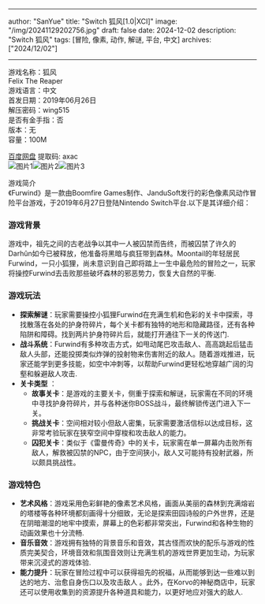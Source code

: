 
---
author: "SanYue"
title: "Switch 狐风[1.0|XCI]"
image: "/img/20241129202756.jpg"
draft: false
date: 2024-12-02
description: "Switch 狐风"
tags: [冒险, 像素, 动作, 解谜, 平台, 中文]
archives: ["2024/12/02"]

---

游戏名称：狐风   
Felix The Reaper    
游戏语言：中文  
首发日期：2019年06月26日  
解压密码：wing515  
是否有金手指：否  
版本：无   
容量：100M

[百度网盘](https://pan.baidu.com/s/1Jv7E2f54ZyaKQJcwy9bvzg) 提取码: axac  
![图片1](/img/b90cc9.jpg)![图片2](/img/9b6cf3.jpg)![图片3](/img/51a8ea.jpg)  

游戏简介  
《Furwind》是一款由Boomfire Games制作、JanduSoft发行的彩色像素风动作冒险平台游戏，于2019年6月27日登陆Nintendo Switch平台.以下是其详细介绍：

### 游戏背景
游戏中，祖先之间的古老战争以其中一人被囚禁而告终，而被囚禁了许久的Darhûn如今已被释放，他准备将黑暗与疯狂带到森林。Moontail的年轻居民Furwind，一只小狐狸，尚未意识到自己即将踏上一生中最危险的冒险之一，玩家将操控Furwind去击败那些破坏森林的邪恶势力，恢复大自然的平衡.

### 游戏玩法
- **探索解谜**：玩家需要操控小狐狸Furwind在充满生机和色彩的关卡中探索，寻找散落在各处的护身符碎片，每个关卡都有独特的地形和隐藏路径，还有各种陷阱和障碍。找到两片护身符碎片后，就能打开通往下一关的传送门.
- **战斗系统**：Furwind有多种攻击方式，如甩动尾巴攻击敌人、高高跳起后猛击敌人头部，还能投掷类似炸弹的投射物来伤害附近的敌人。随着游戏推进，玩家还能学到更多技能，如空中冲刺等，以帮助Furwind更轻松地穿越广阔的沟壑和躲避敌人攻击.
- **关卡类型** ：
    - **故事关卡**：是游戏的主要关卡，侧重于探索和解谜，玩家需在不同的环境中寻找护身符碎片，并与各种迷你BOSS战斗，最终解锁传送门进入下一关。
    - **挑战关卡**：空间相对较小但敌人密集，玩家需要激活信标以达成目标，这非常考验玩家在狭窄空间中穿梭和攻击敌人的能力。
    - **囚犯关卡**：类似于《雷曼传奇》中的关卡，玩家需在单一屏幕内击败所有敌人，解救被囚禁的NPC，由于空间狭小，敌人又可能持有投射武器，所以颇具挑战性。

### 游戏特色
- **艺术风格**：游戏采用色彩鲜艳的像素艺术风格，画面从美丽的森林到充满熔岩的塔楼等各种环境都刻画得十分细致，无论是探索田园诗般的户外世界，还是在阴暗潮湿的地牢中摸索，屏幕上的色彩都非常突出，Furwind和各种生物的动画效果也十分流畅.
- **音乐音效**：游戏拥有独特的背景音乐和音效，其古怪而欢快的配乐与游戏的性质完美契合，环境音效和氛围音效则让充满生机的游戏世界更加生动，为玩家带来沉浸式的游戏体验.
- **能力提升**：玩家在冒险过程中可以获得祖先的祝福，从而能够到达一些难以到达的地方、治愈自身伤口以及攻击敌人 。此外，在Korvo的神秘商店中，玩家还可以使用收集到的资源提升各种道具和能力，以更好地应对强大的敌人.
